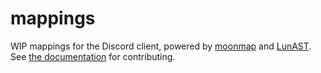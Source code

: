 # mappings

WIP mappings for the Discord client, powered by [moonmap](https://github.com/moonlight-mod/moonmap) and [LunAST](https://github.com/moonlight-mod/lunast). See [the documentation](https://moonlight-mod.github.io/dev/mappings/) for contributing.
